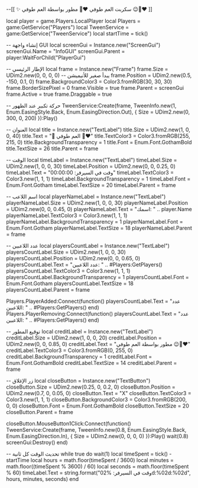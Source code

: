 --[[
    ✨ سكربت العم طوفي ❤️‍🔥
    مطور بواسطة العم طوفي 😉❤️‍🔥
]]

local player = game.Players.LocalPlayer
local Players = game:GetService("Players")
local TweenService = game:GetService("TweenService")
local startTime = tick()

-- إنشاء واجهة GUI
local screenGui = Instance.new("ScreenGui")
screenGui.Name = "InfoGUI"
screenGui.Parent = player:WaitForChild("PlayerGui")

-- الإطار الرئيسي
local frame = Instance.new("Frame")
frame.Size = UDim2.new(0, 0, 0, 0) -- يبدأ صغير للأنيميشن
frame.Position = UDim2.new(0.5, -150, 0.1, 0)
frame.BackgroundColor3 = Color3.fromRGB(30, 30, 30)
frame.BorderSizePixel = 0
frame.Visible = true
frame.Parent = screenGui
frame.Active = true
frame.Draggable = true

-- حركة تكبير عند الظهور
TweenService:Create(frame, TweenInfo.new(1, Enum.EasingStyle.Back, Enum.EasingDirection.Out), {
    Size = UDim2.new(0, 300, 0, 200)
}):Play()

-- العنوان
local title = Instance.new("TextLabel")
title.Size = UDim2.new(1, 0, 0, 40)
title.Text = "📌 العم طوفي ❤️‍🔥"
title.TextColor3 = Color3.fromRGB(255, 215, 0)
title.BackgroundTransparency = 1
title.Font = Enum.Font.GothamBold
title.TextSize = 26
title.Parent = frame

-- الوقت
local timeLabel = Instance.new("TextLabel")
timeLabel.Size = UDim2.new(1, 0, 0, 30)
timeLabel.Position = UDim2.new(0, 0, 0.25, 0)
timeLabel.Text = "وقت في السيرفر: 00:00:00"
timeLabel.TextColor3 = Color3.new(1, 1, 1)
timeLabel.BackgroundTransparency = 1
timeLabel.Font = Enum.Font.Gotham
timeLabel.TextSize = 20
timeLabel.Parent = frame

-- اسم اللاعب
local playerNameLabel = Instance.new("TextLabel")
playerNameLabel.Size = UDim2.new(1, 0, 0, 30)
playerNameLabel.Position = UDim2.new(0, 0, 0.45, 0)
playerNameLabel.Text = "اسمك: " .. player.Name
playerNameLabel.TextColor3 = Color3.new(1, 1, 1)
playerNameLabel.BackgroundTransparency = 1
playerNameLabel.Font = Enum.Font.Gotham
playerNameLabel.TextSize = 18
playerNameLabel.Parent = frame

-- عدد اللاعبين
local playersCountLabel = Instance.new("TextLabel")
playersCountLabel.Size = UDim2.new(1, 0, 0, 30)
playersCountLabel.Position = UDim2.new(0, 0, 0.65, 0)
playersCountLabel.Text = "عدد اللاعبين: " .. #Players:GetPlayers()
playersCountLabel.TextColor3 = Color3.new(1, 1, 1)
playersCountLabel.BackgroundTransparency = 1
playersCountLabel.Font = Enum.Font.Gotham
playersCountLabel.TextSize = 18
playersCountLabel.Parent = frame

Players.PlayerAdded:Connect(function()
    playersCountLabel.Text = "عدد اللاعبين: " .. #Players:GetPlayers()
end)
Players.PlayerRemoving:Connect(function()
    playersCountLabel.Text = "عدد اللاعبين: " .. #Players:GetPlayers()
end)

-- توقيع المطور
local creditLabel = Instance.new("TextLabel")
creditLabel.Size = UDim2.new(1, 0, 0, 20)
creditLabel.Position = UDim2.new(0, 0, 0.85, 0)
creditLabel.Text = "مطور بواسطة العم طوفي 😉❤️‍🔥"
creditLabel.TextColor3 = Color3.fromRGB(0, 255, 0)
creditLabel.BackgroundTransparency = 1
creditLabel.Font = Enum.Font.GothamBold
creditLabel.TextSize = 14
creditLabel.Parent = frame

-- زر الإغلاق
local closeButton = Instance.new("TextButton")
closeButton.Size = UDim2.new(0.25, 0, 0.2, 0)
closeButton.Position = UDim2.new(0.7, 0, 0.05, 0)
closeButton.Text = "X"
closeButton.TextColor3 = Color3.new(1, 1, 1)
closeButton.BackgroundColor3 = Color3.fromRGB(200, 0, 0)
closeButton.Font = Enum.Font.GothamBold
closeButton.TextSize = 20
closeButton.Parent = frame

closeButton.MouseButton1Click:Connect(function()
    TweenService:Create(frame, TweenInfo.new(0.8, Enum.EasingStyle.Back, Enum.EasingDirection.In), {
        Size = UDim2.new(0, 0, 0, 0)
    }):Play()
    wait(0.8)
    screenGui:Destroy()
end)

-- تحديث الوقت كل ثانية
while true do
    wait(1)
    local timeSpent = tick() - startTime
    local hours = math.floor(timeSpent / 3600)
    local minutes = math.floor((timeSpent % 3600) / 60)
    local seconds = math.floor(timeSpent % 60)
    timeLabel.Text = string.format("وقت في السيرفر: %02d:%02d:%02d", hours, minutes, seconds)
end
